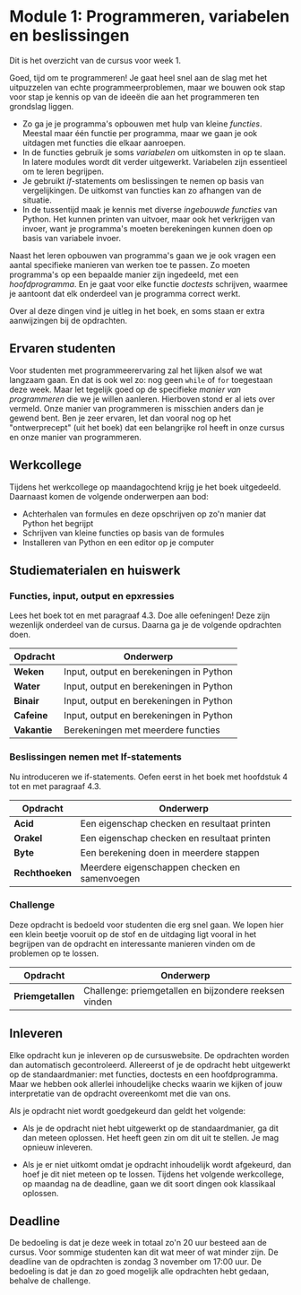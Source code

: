 # Module 1: Programmeren, variabelen en beslissingen

Dit is het overzicht van de cursus voor week 1.

Goed, tijd om te programmeren! Je gaat heel snel aan de slag met het uitpuzzelen van echte programmeerproblemen, maar we bouwen ook stap voor stap je kennis op van de ideeën die aan het programmeren ten grondslag liggen.

- Zo ga je je programma's opbouwen met hulp van kleine *functies*. Meestal maar één functie per programma, maar we gaan je ook uitdagen met functies die elkaar aanroepen.
- In de functies gebruik je soms *variabelen* om uitkomsten in op te slaan. In latere modules wordt dit verder uitgewerkt. Variabelen zijn essentieel om te leren begrijpen.
- Je gebruikt *if*-statements om beslissingen te nemen op basis van vergelijkingen. De uitkomst van functies kan zo afhangen van de situatie.
- In de tussentijd maak je kennis met diverse *ingebouwde functies* van Python. Het kunnen printen van uitvoer, maar ook het verkrijgen van invoer, want je programma's moeten berekeningen kunnen doen op basis van variabele invoer.

Naast het leren opbouwen van programma's gaan we je ook vragen een aantal specifieke manieren van werken toe te passen. Zo moeten programma's op een bepaalde manier zijn ingedeeld, met een *hoofdprogramma*. En je gaat voor elke functie *doctests* schrijven, waarmee je aantoont dat elk onderdeel van je programma correct werkt.

Over al deze dingen vind je uitleg in het boek, en soms staan er extra aanwijzingen bij de opdrachten.

## Ervaren studenten

Voor studenten met programmeerervaring zal het lijken alsof we wat langzaam gaan. En dat is ook wel zo: nog geen `while` of `for` toegestaan deze week. Maar let tegelijk goed op de specifieke *manier van programmeren* die we je willen aanleren. Hierboven stond er al iets over vermeld. Onze manier van programmeren is misschien anders dan je gewend bent. Ben je zeer ervaren, let dan vooral nog op het "ontwerprecept" (uit het boek) dat een belangrijke rol heeft in onze cursus en onze manier van programmeren.

## Werkcollege

Tijdens het werkcollege op maandagochtend krijg je het boek uitgedeeld. Daarnaast komen de volgende onderwerpen aan bod:

- Achterhalen van formules en deze opschrijven op zo'n manier dat Python het begrijpt
- Schrijven van kleine functies op basis van de formules
- Installeren van Python en een editor op je computer

## Studiematerialen en huiswerk

### Functies, input, output en epxressies

Lees het boek tot en met paragraaf 4.3. Doe alle oefeningen! Deze zijn wezenlijk onderdeel van de cursus. Daarna ga je de volgende opdrachten doen.

| Opdracht        | Onderwerp                                                   |
|-----------------|-------------------------------------------------------------|
| **Weken**       | Input, output en berekeningen in Python                     |
| **Water**       | Input, output en berekeningen in Python                     |
| **Binair**      | Input, output en berekeningen in Python                     |
| **Cafeine**     | Input, output en berekeningen in Python                     |
| **Vakantie**    | Berekeningen met meerdere functies                          |

### Beslissingen nemen met If-statements

Nu introduceren we if-statements. Oefen eerst in het boek met hoofdstuk 4 tot en met paragraaf 4.3.

| Opdracht        | Onderwerp                                                   |
|-----------------|-------------------------------------------------------------|
| **Acid**        | Een eigenschap checken en resultaat printen                 |
| **Orakel**      | Een eigenschap checken en resultaat printen                 |
| **Byte**        | Een berekening doen in meerdere stappen                     |
| **Rechthoeken** | Meerdere eigenschappen checken en samenvoegen               |

### Challenge

Deze opdracht is bedoeld voor studenten die erg snel gaan. We lopen hier een klein beetje vooruit op de stof en de uitdaging ligt vooral in het begrijpen van de opdracht en interessante manieren vinden om de problemen op te lossen.

| Opdracht        | Onderwerp                                                   |
|-----------------|-------------------------------------------------------------|
| **Priemgetallen** | Challenge: priemgetallen en bijzondere reeksen vinden     |

## Inleveren

Elke opdracht kun je inleveren op de cursuswebsite. De opdrachten worden dan automatisch gecontroleerd. Allereerst of je de opdracht hebt uitgewerkt op de standaardmanier: met functies, doctests en een hoofdprogramma. Maar we hebben ook allerlei inhoudelijke checks waarin we kijken of jouw interpretatie van de opdracht overeenkomt met die van ons.

Als je opdracht niet wordt goedgekeurd dan geldt het volgende:

- Als je de opdracht niet hebt uitgewerkt op de standaardmanier, ga dit dan meteen oplossen. Het heeft geen zin om dit uit te stellen. Je mag opnieuw inleveren.

- Als je er niet uitkomt omdat je opdracht inhoudelijk wordt afgekeurd, dan hoef je dit niet meteen op te lossen. Tijdens het volgende werkcollege, op maandag na de deadline, gaan we dit soort dingen ook klassikaal oplossen.

## Deadline

De bedoeling is dat je deze week in totaal zo'n 20 uur besteed aan de cursus. Voor sommige studenten kan dit wat meer of wat minder zijn. De deadline van de opdrachten is zondag 3 november om 17:00 uur. De bedoeling is dat je dan zo goed mogelijk alle opdrachten hebt gedaan, behalve de challenge.
